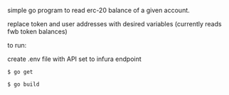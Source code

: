 simple go program to read erc-20 balance of a given account.

replace token and user addresses with desired variables (currently reads fwb token balances)

to run:

create .env file with API set to infura endpoint

```
$ go get
```

```
$ go build
```
